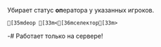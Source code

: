 Убирает статус **оп**ератора у указанных игроков.
```ansi
[35mdeop [33m<[36mселектор[33m>
```
-# Работает только на сервере!